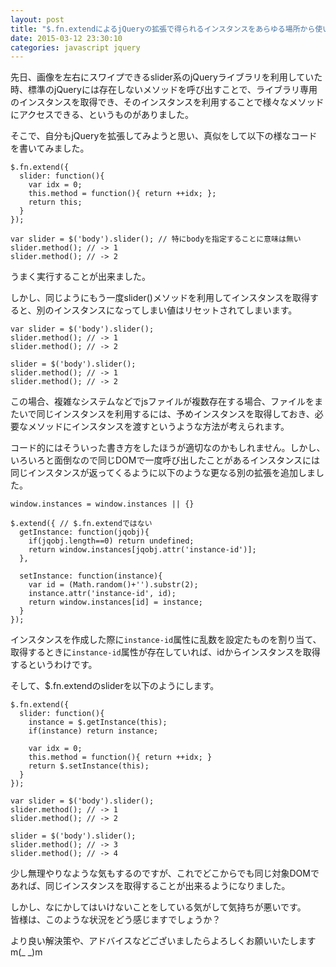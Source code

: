 ```yaml
---
layout: post
title: "$.fn.extendによるjQueryの拡張で得られるインスタンスをあらゆる場所から使いまわすには？"
date: 2015-03-12 23:30:10
categories: javascript jquery
---
```

<p>先日、画像を左右にスワイプできるslider系のjQueryライブラリを利用していた時、標準のjQueryには存在しないメソッドを呼び出すことで、ライブラリ専用のインスタンスを取得でき、そのインスタンスを利用することで様々なメソッドにアクセスできる、というものがありました。</p>

<p>そこで、自分もjQueryを拡張してみようと思い、真似をして以下の様なコードを書いてみました。</p>

<pre><code>$.fn.extend({
  slider: function(){
    var idx = 0;
    this.method = function(){ return ++idx; };
    return this;
  }
});

var slider = $('body').slider(); // 特にbodyを指定することに意味は無い
slider.method(); // -&gt; 1
slider.method(); // -&gt; 2
</code></pre>

<p>うまく実行することが出来ました。</p>

<p>しかし、同じようにもう一度slider()メソッドを利用してインスタンスを取得すると、別のインスタンスになってしまい値はリセットされてしまいます。</p>

<pre><code>var slider = $('body').slider();
slider.method(); // -&gt; 1
slider.method(); // -&gt; 2

slider = $('body').slider();
slider.method(); // -&gt; 1
slider.method(); // -&gt; 2
</code></pre>

<p>この場合、複雑なシステムなどでjsファイルが複数存在する場合、ファイルをまたいで同じインスタンスを利用するには、予めインスタンスを取得しておき、必要なメソッドにインスタンスを渡すというような方法が考えられます。</p>

<p>コード的にはそういった書き方をしたほうが適切なのかもしれません。しかし、いろいろと面倒なので同じDOMで一度呼び出したことがあるインスタンスには同じインスタンスが返ってくるように以下のような更なる別の拡張を追加しました。</p>

<pre><code>window.instances = window.instances || {}

$.extend({ // $.fn.extendではない
  getInstance: function(jqobj){
    if(jqobj.length==0) return undefined;
    return window.instances[jqobj.attr('instance-id')];
  },

  setInstance: function(instance){
    var id = (Math.random()+'').substr(2);
    instance.attr('instance-id', id);
    return window.instances[id] = instance;
  }
});
</code></pre>

<p>インスタンスを作成した際に<code>instance-id</code>属性に乱数を設定たものを割り当て、取得するときに<code>instance-id</code>属性が存在していれば、idからインスタンスを取得するというわけです。</p>

<p>そして、$.fn.extendのsliderを以下のようにします。</p>

<pre><code>$.fn.extend({
  slider: function(){
    instance = $.getInstance(this);
    if(instance) return instance;

    var idx = 0;
    this.method = function(){ return ++idx; }
    return $.setInstance(this);
  }
});

var slider = $('body').slider();
slider.method(); // -&gt; 1
slider.method(); // -&gt; 2

slider = $('body').slider();
slider.method(); // -&gt; 3
slider.method(); // -&gt; 4
</code></pre>

<p>少し無理やりなような気もするのですが、これでどこからでも同じ対象DOMであれば、同じインスタンスを取得することが出来るようになりました。</p>

<p>しかし、なにかしてはいけないことをしている気がして気持ちが悪いです。<br>
皆様は、このような状況をどう感じますでしょうか？</p>

<p>より良い解決策や、アドバイスなどございましたらよろしくお願いいたしますm(_ _)m</p>

